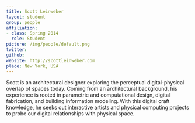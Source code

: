 ```yaml
---
title: Scott Leinweber
layout: student
group: people
affiliation:
- class: Spring 2014
  role: Student
picture: /img/people/default.png
twitter:
github:
website: http://scottleinweber.com
place: New York, USA
---
```

Scott is an architectural designer exploring the perceptual digital-physical overlap of spaces today. Coming from an architectural background, his experience is rooted in parametric and computational design, digital fabrication, and building information modeling. With this digital craft knowledge, he seeks out interactive artists and physical computing projects to probe our digital relationships with physical space.
